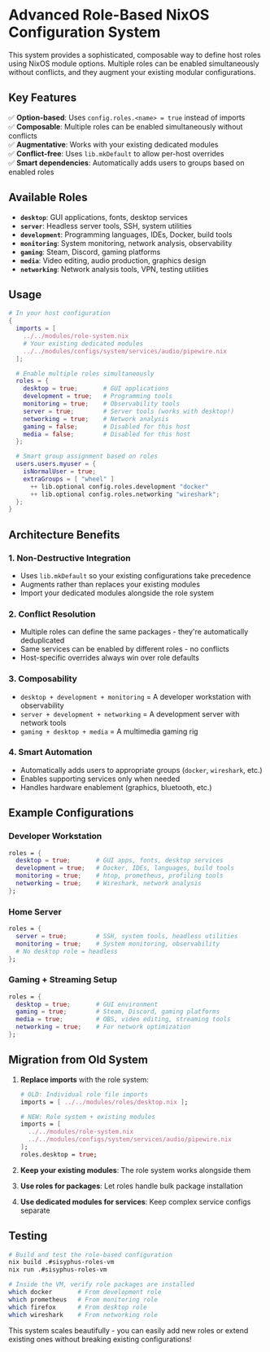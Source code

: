 # Advanced Role-Based NixOS Configuration System

This system provides a sophisticated, composable way to define host roles using NixOS module options. Multiple roles can be enabled simultaneously without conflicts, and they augment your existing modular configurations.

## Key Features

✅ **Option-based**: Uses `config.roles.<name> = true` instead of imports  
✅ **Composable**: Multiple roles can be enabled simultaneously without conflicts  
✅ **Augmentative**: Works with your existing dedicated modules  
✅ **Conflict-free**: Uses `lib.mkDefault` to allow per-host overrides  
✅ **Smart dependencies**: Automatically adds users to groups based on enabled roles  

## Available Roles

- **`desktop`**: GUI applications, fonts, desktop services
- **`server`**: Headless server tools, SSH, system utilities  
- **`development`**: Programming languages, IDEs, Docker, build tools
- **`monitoring`**: System monitoring, network analysis, observability
- **`gaming`**: Steam, Discord, gaming platforms
- **`media`**: Video editing, audio production, graphics design
- **`networking`**: Network analysis tools, VPN, testing utilities

## Usage

```nix
# In your host configuration
{
  imports = [
    ../../modules/role-system.nix
    # Your existing dedicated modules
    ../../modules/configs/system/services/audio/pipewire.nix
  ];

  # Enable multiple roles simultaneously
  roles = {
    desktop = true;       # GUI applications
    development = true;   # Programming tools
    monitoring = true;    # Observability tools
    server = true;        # Server tools (works with desktop!)
    networking = true;    # Network analysis
    gaming = false;       # Disabled for this host
    media = false;        # Disabled for this host
  };

  # Smart group assignment based on roles
  users.users.myuser = {
    isNormalUser = true;
    extraGroups = [ "wheel" ] 
      ++ lib.optional config.roles.development "docker"
      ++ lib.optional config.roles.networking "wireshark";
  };
}
```

## Architecture Benefits

### 1. **Non-Destructive Integration**
- Uses `lib.mkDefault` so your existing configurations take precedence
- Augments rather than replaces your existing modules
- Import your dedicated modules alongside the role system

### 2. **Conflict Resolution**
- Multiple roles can define the same packages - they're automatically deduplicated
- Same services can be enabled by different roles - no conflicts
- Host-specific overrides always win over role defaults

### 3. **Composability**
- `desktop + development + monitoring` = A developer workstation with observability
- `server + development + networking` = A development server with network tools
- `gaming + desktop + media` = A multimedia gaming rig

### 4. **Smart Automation**
- Automatically adds users to appropriate groups (`docker`, `wireshark`, etc.)
- Enables supporting services only when needed
- Handles hardware enablement (graphics, bluetooth, etc.)

## Example Configurations

### Developer Workstation
```nix
roles = {
  desktop = true;       # GUI apps, fonts, desktop services
  development = true;   # Docker, IDEs, languages, build tools
  monitoring = true;    # htop, prometheus, profiling tools
  networking = true;    # Wireshark, network analysis
};
```

### Home Server
```nix
roles = {
  server = true;        # SSH, system tools, headless utilities
  monitoring = true;    # System monitoring, observability
  # No desktop role = headless
};
```

### Gaming + Streaming Setup
```nix
roles = {
  desktop = true;       # GUI environment
  gaming = true;        # Steam, Discord, gaming platforms
  media = true;         # OBS, video editing, streaming tools
  networking = true;    # For network optimization
};
```

## Migration from Old System

1. **Replace imports** with the role system:
   ```nix
   # OLD: Individual role file imports
   imports = [ ../../modules/roles/desktop.nix ];
   
   # NEW: Role system + existing modules
   imports = [ 
     ../../modules/role-system.nix 
     ../../modules/configs/system/services/audio/pipewire.nix
   ];
   roles.desktop = true;
   ```

2. **Keep your existing modules**: The role system works alongside them
3. **Use roles for packages**: Let roles handle bulk package installation
4. **Use dedicated modules for services**: Keep complex service configs separate

## Testing

```bash
# Build and test the role-based configuration
nix build .#sisyphus-roles-vm
nix run .#sisyphus-roles-vm

# Inside the VM, verify role packages are installed
which docker       # From development role
which prometheus   # From monitoring role  
which firefox      # From desktop role
which wireshark    # From networking role
```

This system scales beautifully - you can easily add new roles or extend existing ones without breaking existing configurations!
